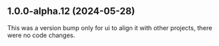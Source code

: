 ## 1.0.0-alpha.12 (2024-05-28)

This was a version bump only for ui to align it with other projects, there were no code changes.